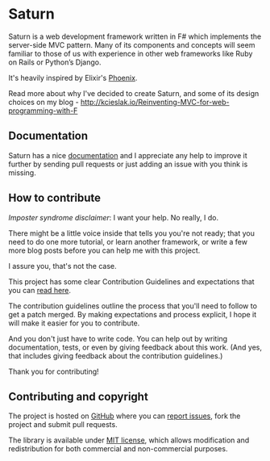 # Saturn

Saturn is a web development framework written in F# which implements the server-side MVC pattern. Many of its components and concepts will seem familiar to those of us with experience in other web frameworks like Ruby on Rails or Python’s Django.

It's heavily inspired by Elixir's [Phoenix](http://phoenixframework.org/).

Read more about why I've decided to create Saturn, and some of its design choices on my blog - http://kcieslak.io/Reinventing-MVC-for-web-programming-with-F

## Documentation

Saturn has a nice [documentation](https://saturnframework.github.io/docs/) and I appreciate any help to improve it further by sending pull requests or just adding an issue with you think is missing.

## How to contribute

*Imposter syndrome disclaimer*: I want your help. No really, I do.

There might be a little voice inside that tells you you're not ready; that you need to do one more tutorial, or learn another framework, or write a few more blog posts before you can help me with this project.

I assure you, that's not the case.

This project has some clear Contribution Guidelines and expectations that you can [read here](https://github.com/Krzysztof-Cieslak/Saturn/blob/master/CONTRIBUTING.md).

The contribution guidelines outline the process that you'll need to follow to get a patch merged. By making expectations and process explicit, I hope it will make it easier for you to contribute.

And you don't just have to write code. You can help out by writing documentation, tests, or even by giving feedback about this work. (And yes, that includes giving feedback about the contribution guidelines.)

Thank you for contributing!


## Contributing and copyright

The project is hosted on [GitHub](https://github.com/Krzysztof-Cieslak/Saturn) where you can [report issues](https://github.com/Krzysztof-Cieslak/Saturn/issues), fork
the project and submit pull requests.

The library is available under [MIT license](https://github.com/Krzysztof-Cieslak/Saturn/blob/master/LICENSE.md), which allows modification and redistribution for both commercial and non-commercial purposes.
